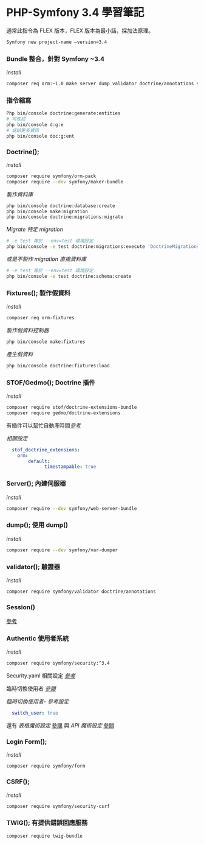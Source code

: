 # PHP-Symfony 3.4 學習筆記

通常此指令為 FLEX 版本，FLEX 版本為最小話，採加法原理。
```bash
Symfony new project-name —version=3.4
```

### Bundle 整合，針對 Symfony ~3.4
_install_
```bash
composer req orm:~1.0 make server dump validator doctrine/annotations security orm-fixtures twig-bundle web-profiler-bundle:^3.4
```

### 指令縮寫
```bash
Php bin/console doctrine:generate:entities
# 可改成
php bin/console d:g:e
# 或給更多資訊
php bin/console doc:g:ent
```


### Doctrine();
_install_
```bash
composer require symfony/orm-pack
composer require --dev symfony/maker-bundle
```

_製作資料庫_
```bash
php bin/console doctrine:database:create
php bin/console make:migration
php bin/console doctrine:migrations:migrate
```

_Migrate 特定 migration_
```bash
# -e test 等於 --env=test 環境設定
php bin/console -e test doctrine:migrations:execute 'DoctrineMigrations\Version20200717040423'
```
_或是不製作 migration 直搗資料庫_
```bash
# -e test 等於 --env=test 環境設定
php bin/console -e test doctrine:schema:create
```

### Fixtures(); 製作假資料
_install_
```bash
composer req orm-fixtures
```
_製作假資料控制器_
```bash
php bin/console make:fixtures
```
_產生假資料_
```bash
php bin/console doctrine:fixtures:load
```

### STOF/Gedmo(); Doctrine 插件
_install_
```bash
composer require stof/doctrine-extensions-bundle
composer require gedmo/doctrine-extensions
```

有插件可以幫忙自動產時間[_參考_](https://youtu.be/19UjJCETTmc?t=635)

_相關設定_
```yaml
  stof_doctrine_extensions:
    orm:
        default:
              timestampable: true
```


### Server(); 內建伺服器
_install_
```bash
composer require --dev symfony/web-server-bundle
```

### dump(); 使用 dump()
_install_
```bash
composer require --dev symfony/var-dumper
```

### validator(); 驗證器
_install_
```bash
composer require symfony/validator doctrine/annotations
```

### Session()
[參考]([semantic_version.md](https://symfony.com/doc/current/components/http_foundation/sessions.html))

### Authentic 使用者系統
_install_
```bash
composer require symfony/security:^3.4
```

Security.yaml 相關設定 [_參考_](https://symfony.com/doc/current/reference/configuration/security.html)

臨時切換使用者 [_參閱_](https://symfony.com/doc/current/security/impersonating_user.html)

_臨時切換使用者- 參考設定_
```yaml
  switch_user: true
```

還有
_表格魔術設定_ [參閱](https://symfony.com/doc/current/security/form_login_setup.html)
與
_API 魔術設定_ [參閱](https://symfony.com/doc/current/security/guard_authentication.html)

### Login Form();
_install_
```bash
composer require symfony/form
```

### CSRF();
_install_
```bash
composer require symfony/security-csrf
```

### TWIG(); 有提供錯誤回應服務
```bash
composer require twig-bundle
```

